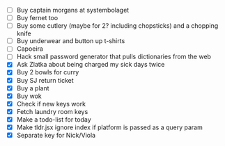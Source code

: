  - [ ] Buy captain morgans at systembolaget
 - [ ] Buy fernet too
 - [ ] Buy some cutlery (maybe for 2? including chopsticks) and a chopping knife
 - [ ] Buy underwear and button up t-shirts
 - [ ] Capoeira
 - [ ] Hack small password generator that pulls dictionaries from the web
 - [X] Ask Zlatka about being charged my sick days twice
 - [X] Buy 2 bowls for curry
 - [X] Buy SJ return ticket
 - [X] Buy a plant
 - [X] Buy wok
 - [X] Check if new keys work
 - [X] Fetch laundry room keys
 - [X] Make a todo-list for today
 - [X] Make tldr.jsx ignore index if platform is passed as a query param
 - [X] Separate key for Nick/Viola
